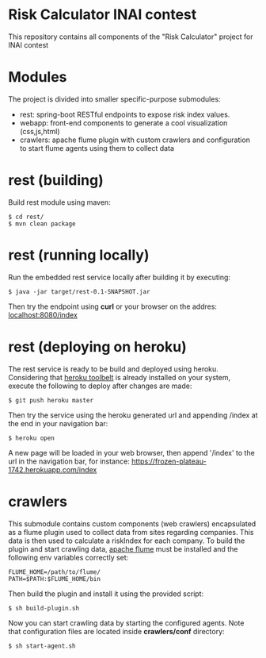 Risk Calculator INAI contest
===

This repository contains all components of the "Risk Calculator" project for INAI contest 


Modules
=====

The project is divided into smaller specific-purpose submodules:

*	rest: spring-boot RESTful endpoints to expose risk index values.
*	webapp: front-end components to generate a cool visualization (css,js,html)
*	crawlers: apache flume plugin with custom crawlers and configuration to start flume agents using them to collect data

rest (building)
======

Build rest module using maven:
````
$ cd rest/
$ mvn clean package
````

rest (running locally)
======

Run the embedded rest service locally after building it by executing:
````
$ java -jar target/rest-0.1-SNAPSHOT.jar
````

Then try the endpoint using **curl** or your browser on the addres: [localhost:8080/index](http://localhost:8080/index)

rest (deploying on heroku)
======

The rest service is ready to be build and deployed using heroku. Considering that [heroku toolbelt](https://toolbelt.heroku.com/) is already installed on your system, execute the following to deploy after changes are made:

````
$ git push heroku master
````

Then try the service using the heroku generated url and appending /index at the end in your navigation bar:
````
$ heroku open
````

A new page will be loaded in your web browser, then append '/index' to the url in the navigation bar, for instance: https://frozen-plateau-1742.herokuapp.com/index


crawlers
======

This submodule contains custom components (web crawlers) encapsulated as a flume plugin used to collect data from sites regarding companies. This data is then used to calculate a riskIndex for each company.
To build the plugin and start crawling data, [apache flume](https://flume.apache.org/download.html) must be installed and the following env variables correctly set:
````
FLUME_HOME=/path/to/flume/
PATH=$PATH:$FLUME_HOME/bin
````

Then build the plugin and install it using the provided script:
````
$ sh build-plugin.sh
````

Now you can start crawling data by starting the configured agents. Note that configuration files are located inside **crawlers/conf** directory:
````
$ sh start-agent.sh
````

